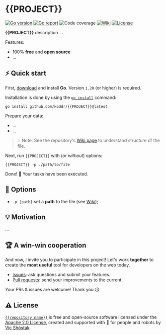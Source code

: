 # {{PROJECT}}

[![Go version][go_version_img]][go_dev_url]
[![Go report][go_report_img]][go_report_url]
![Code coverage][go_code_coverage_img]
[![Wiki][wiki_img]][wiki_url]
[![License][license_img]][license_url]

**{{PROJECT}}** description ...

Features:

- 100% **free** and **open source**
- ...

## ⚡️ Quick start

First, [download][go_download] and install **Go**. Version `1.20` (or higher)
is required.

Installation is done by using the [`go install`][go_install] command:

```console
go install github.com/koddr/{{PROJECT}}@latest
```

Prepare your data:

- ...
- ...

> 💡 Note: See the repository's [Wiki page][wiki_url] to understand 
> structure of the file.

Next, run `{{PROJECT}}` with (_or without_) options:

```console
{{PROJECT}} -p ./path/to/file
```

Done! 🎉 Your tasks have been executed.

## 🧩 Options

- `-p [path]` set a **path** to the file (see [Wiki][wiki_options_url]);

## 💡 Motivation

...

## 🏆 A win-win cooperation

And now, I invite you to participate in this project! Let's work **together** to
create the **most useful** tool for developers on the web today.

- [Issues][repo_issues_url]: ask questions and submit your features.
- [Pull requests][repo_pull_request_url]: send your improvements to the current.

Your PRs & issues are welcome! Thank you 😘

## ⚠️ License

[`{{repository.name}}`][repo_url] is free and open-source software licensed 
under the [Apache 2.0 License][license_url], created and supported with 🩵 
for people and robots by [Vic Shóstak][author].

[go_download]: https://golang.org/dl/
[go_install]: https://golang.org/cmd/go/#hdr-Compile_and_install_packages_and_dependencies
[go_version_img]: https://img.shields.io/badge/Go-1.20+-00ADD8?style=for-the-badge&logo=go
[go_report_img]: https://img.shields.io/badge/Go_report-A+-success?style=for-the-badge&logo=none
[go_report_url]: https://goreportcard.com/report/github.com/koddr/{{PROJECT}}
[go_code_coverage_img]: https://img.shields.io/badge/code_coverage-0%25-success?style=for-the-badge&logo=none
[go_dev_url]: https://pkg.go.dev/github.com/koddr/{{PROJECT}}
[wiki_img]: https://img.shields.io/badge/docs-wiki_page-blue?style=for-the-badge&logo=none
[wiki_url]: https://github.com/koddr/{{PROJECT}}/wiki
[wiki_options_url]: https://github.com/koddr/{{PROJECT}}/wiki#options
[license_img]: https://img.shields.io/badge/license-Apache_2.0-red?style=for-the-badge&logo=none
[license_url]: https://github.com/koddr/{{PROJECT}}/blob/main/LICENSE
[repo_url]: https://github.com/koddr/{{PROJECT}}
[repo_issues_url]: https://github.com/koddr/{{PROJECT}}/issues
[repo_pull_request_url]: https://github.com/koddr/{{PROJECT}}/pulls
[author]: https://github.com/koddr
